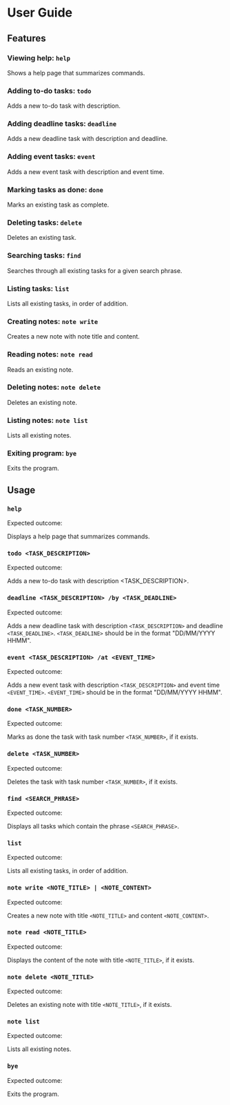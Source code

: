 # User Guide

## Features 

### Viewing help: `help`
Shows a help page that summarizes commands.

### Adding to-do tasks: `todo`
Adds a new to-do task with description.

### Adding deadline tasks: `deadline`
Adds a new deadline task with description and deadline.

### Adding event tasks: `event`
Adds a new event task with description and event time.

### Marking tasks as done: `done`
Marks an existing task as complete.

### Deleting tasks: `delete`
Deletes an existing task.

### Searching tasks: `find`
Searches through all existing tasks for a given search phrase.

### Listing tasks: `list`
Lists all existing tasks, in order of addition.

### Creating notes: `note write`
Creates a new note with note title and content.

### Reading notes: `note read`
Reads an existing note.

### Deleting notes: `note delete`
Deletes an existing note.

### Listing notes: `note list`
Lists all existing notes.

### Exiting program: `bye`
Exits the program.


## Usage

### `help`

Expected outcome:

Displays a help page that summarizes commands.

### `todo <TASK_DESCRIPTION>`

Expected outcome:

Adds a new to-do task with description <TASK_DESCRIPTION>.

### `deadline <TASK_DESCRIPTION> /by <TASK_DEADLINE>`

Expected outcome:

Adds a new deadline task with description `<TASK_DESCRIPTION>` and deadline `<TASK_DEADLINE>`. `<TASK_DEADLINE>` should be in
the format "DD/MM/YYYY HHMM".

### `event <TASK_DESCRIPTION> /at <EVENT_TIME>`

Expected outcome:

Adds a new event task with description `<TASK_DESCRIPTION>` and event time `<EVENT_TIME>`. `<EVENT_TIME>` should be in the
format "DD/MM/YYYY HHMM".

### `done <TASK_NUMBER>`

Expected outcome:

Marks as done the task with task number `<TASK_NUMBER>`, if it exists.

### `delete <TASK_NUMBER>`

Expected outcome:

Deletes the task with task number `<TASK_NUMBER>`, if it exists.

### `find <SEARCH_PHRASE>`

Expected outcome:

Displays all tasks which contain the phrase `<SEARCH_PHRASE>`.

### `list`

Expected outcome:

Lists all existing tasks, in order of addition.

### `note write <NOTE_TITLE> | <NOTE_CONTENT>`

Expected outcome:

Creates a new note with title `<NOTE_TITLE>` and content `<NOTE_CONTENT>`.

### `note read <NOTE_TITLE>`

Expected outcome:

Displays the content of the note with title `<NOTE_TITLE>`, if it exists.

### `note delete <NOTE_TITLE>`

Expected outcome:

Deletes an existing note with title `<NOTE_TITLE>`, if it exists.

### `note list`

Expected outcome:

Lists all existing notes.

### `bye`

Expected outcome:

Exits the program.